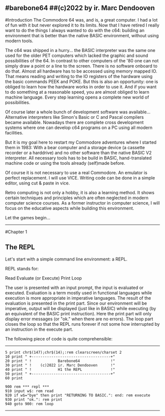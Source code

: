 #barebone64
##(c)2022 by ir. Marc Dendooven
---
#Introduction
The Commodore 64 was, and is, a great computer. I had a lot of fun with it but never explored it to its limits. Now that I have retired I really want to do the things I always wanted to do with the c64: building an environment that is better than the native BASIC environment, without using modern tools.

The c64 was shipped in a hurry... the BASIC interpreter was the same one used for the older PET computers which lacked the graphic and sound possibilities of the 64. In contrast to other computers of the '80 one can not simply draw a point or a line to the screen. There is no software onboard to do that. Almost all hardware has to be accessed using memory mapped IO. That means reading and writing to the IO registers of the hardware using the basic commands PEEK and POKE. But this is also an opportunity: one is obliged to learn how the hardware works in order to use it. And if you want to do something at a reasonable speed, you are almost obliged to learn machine language. Every step learning opens a complete new world of possibilities. 

Of course later a whole bunch of development software was available... Alternative interpreters like Simon's Basic or C and Pascal compilers became available. Nowadays there are complete cross development systems where one can develop c64 programs on a PC using all modern facilities.

But it is my goal here to restart my Commodore adventures where I started them in 1983: With a bear computer and a storage device (a cassette recorder or a harddrive) and no other software than the native BASIC V2 interpreter. All necessary tools has to be build in BASIC, hand-translated machine code or using the tools already (self)made before.

Of course it is not necessary to use a real Commodore. An emulator is perfect replacement. I will use VICE. Writing code can be done in a simple editor, using cut & paste in vice. 

Retro computing is not only a hobby, it is also a learning method. It shows certain techniques and principles which are often neglected in modern computer science courses. As a former instructor in computer science, I will focus on the educative aspects while building this environment.   



Let the games begin...

<hr style="page-break-after: always;"/>

#Chapter 1
## The REPL

Let's start with a simple command line environment: a REPL.

REPL stands for:

Read
Evaluate (or Execute)
Print
Loop

The user is presented with an input prompt, the input is evaluated or executed. Evaluation is a term mostly used in functional languages while execution is more appropriate in imperative languages. The result of the evaluation is presented in the print part. Since our environment will be imperative, output will be displayed (just like in BASIC) while executing (by an equivalent of the BASIC print instruction). Here the print part will only display error messages (or "ok." when there are no errors). The loop part closes the loop so that the REPL runs forever if not some how interrupted by an instruction in the execute part.

The following piece of code is quite comprehensible:

---
```
5 print chr$(147);chr$(14);:rem clearscreen/charset 2
10 print " +------------------------------------+"
20 print " !            Barebone64              !"
30 print " !    (c)2022 ir. Marc Dendooven      !"
40 print " !            H1 the REPL             !"
50 print " +------------------------------------+"
60 print

900 rem *** repl ***
910 input w$: rem read
920 if w$="bye" then print "RETURNING TO BASIC.": end: rem execute
930 print "ok.": rem print
940 goto 900: rem loop
```

<hr style="page-break-after: always;"/>
